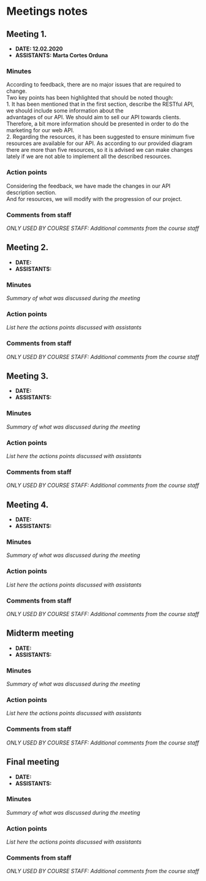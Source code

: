 # Meetings notes

## Meeting 1.
* **DATE: 12.02.2020**
* **ASSISTANTS: Marta Cortes Orduna**

### Minutes

According to feedback, there are no major issues that are required to change.</br>
Two key points has been highlighted that should be noted though:</br>
    1.	It has been mentioned that in the first section, describe the RESTful API, we should include some information about the   
        advantages of our API. We should aim to sell our API towards clients. Therefore, a bit more information should be presented in 
        order to do the marketing for our web API. </br>
    2.	Regarding the resources, it has been suggested to ensure minimum five resources are available for our API. As according to our           provided diagram there are more than five resources, so it is advised we can make changes lately if we are not able to implement         all the described resources.

### Action points

Considering the feedback, we have made the changes in our API description section.</br>
And for resources, we will modify with the progression of our project. 


### Comments from staff
*ONLY USED BY COURSE STAFF: Additional comments from the course staff*

## Meeting 2.
* **DATE:**
* **ASSISTANTS:**

### Minutes
*Summary of what was discussed during the meeting*

### Action points
*List here the actions points discussed with assistants*


### Comments from staff
*ONLY USED BY COURSE STAFF: Additional comments from the course staff*

## Meeting 3.
* **DATE:**
* **ASSISTANTS:**

### Minutes
*Summary of what was discussed during the meeting*

### Action points
*List here the actions points discussed with assistants*


### Comments from staff
*ONLY USED BY COURSE STAFF: Additional comments from the course staff*

## Meeting 4.
* **DATE:**
* **ASSISTANTS:**

### Minutes
*Summary of what was discussed during the meeting*

### Action points
*List here the actions points discussed with assistants*


### Comments from staff
*ONLY USED BY COURSE STAFF: Additional comments from the course staff*

## Midterm meeting
* **DATE:**
* **ASSISTANTS:**

### Minutes
*Summary of what was discussed during the meeting*

### Action points
*List here the actions points discussed with assistants*


### Comments from staff
*ONLY USED BY COURSE STAFF: Additional comments from the course staff*

## Final meeting
* **DATE:**
* **ASSISTANTS:**

### Minutes
*Summary of what was discussed during the meeting*

### Action points
*List here the actions points discussed with assistants*


### Comments from staff
*ONLY USED BY COURSE STAFF: Additional comments from the course staff*

